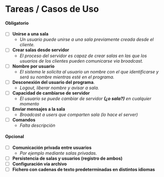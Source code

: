 # Tareas / Casos de Uso

#### Obligatorio
- [ ] **Unirse a una sala**
    - *Un usuario puede unirse a una sala previamente creada desde el cliente.*
- [ ] **Crear salas desde servidor**
    - *El proceso del servidor es capaz de crear salas en las que los usuarios de los clientes pueden comunicarse via broadcast.*
- [ ] **Nombre por usuario**
    - *El sistema le solicita al usuario un nombre con el que identificarse y será su nombre mientras esté en el programa.*
- [ ] **Desconexión del usuario del programa**.
    - *Logout, liberar nombre y avisar a sala.*
- [ ] **Capacidad de cambiarse de servidor**
    - *El usuario se puede cambiar de servidor **(¿o sala?)** en cualquier momento*
- [ ] **Enviar mensajes a la sala**  
    - *Broadcast a users que comparten sala (lo hace el server)*
- [ ] **Comandos**
    - *Falta descripción*  

#### Opcional
- [ ] **Comunicación privada entre usuarios**
    - *Por ejemplo mediante salas privadas.*
- [ ] **Persistencia de salas y usuarios (registro de ambos)**
- [ ] **Configuración vía archivo**
- [ ] **Fichero con cadenas de texto predeterminadas en distintos idiomas**

